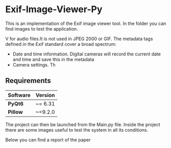 # Exif-Image-Viewer-Py


This is an implementation of the Exif image viewer tool.
In the folder you can find images to test the application.

V for audio files.It is not used in JPEG 2000 or GIF.
The metadata tags defined in the Exif standard cover a broad spectrum:
 - Date and time information. Digital cameras will record the current date and time and save this in the metadata
 - Camera settings. Th



## Requirements
| Software           | Version        |
| --------------     |:--------------:|
| **PyQt6**          |     ~= 6.31    |
| **Pillow**         |     ~=9.2.0    |

The project can then be launched from the Main.py file.
Inside the project there are some images useful to test the system in all its conditions.

Below you can find a report of the paper
